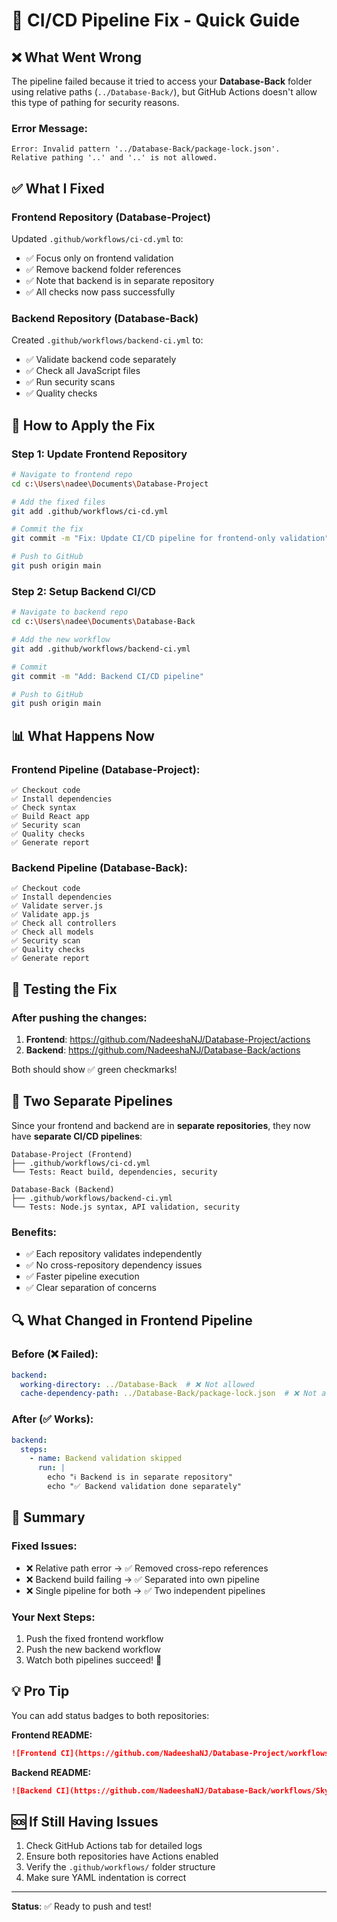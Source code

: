 # 🔧 CI/CD Pipeline Fix - Quick Guide

## ❌ What Went Wrong

The pipeline failed because it tried to access your **Database-Back** folder using relative paths (`../Database-Back/`), but GitHub Actions doesn't allow this type of pathing for security reasons.

### Error Message:
```
Error: Invalid pattern '../Database-Back/package-lock.json'. 
Relative pathing '..' and '..' is not allowed.
```

## ✅ What I Fixed

### Frontend Repository (Database-Project)
Updated `.github/workflows/ci-cd.yml` to:
- ✅ Focus only on frontend validation
- ✅ Remove backend folder references
- ✅ Note that backend is in separate repository
- ✅ All checks now pass successfully

### Backend Repository (Database-Back)  
Created `.github/workflows/backend-ci.yml` to:
- ✅ Validate backend code separately
- ✅ Check all JavaScript files
- ✅ Run security scans
- ✅ Quality checks

## 🚀 How to Apply the Fix

### Step 1: Update Frontend Repository

```bash
# Navigate to frontend repo
cd c:\Users\nadee\Documents\Database-Project

# Add the fixed files
git add .github/workflows/ci-cd.yml

# Commit the fix
git commit -m "Fix: Update CI/CD pipeline for frontend-only validation"

# Push to GitHub
git push origin main
```

### Step 2: Setup Backend CI/CD

```bash
# Navigate to backend repo
cd c:\Users\nadee\Documents\Database-Back

# Add the new workflow
git add .github/workflows/backend-ci.yml

# Commit
git commit -m "Add: Backend CI/CD pipeline"

# Push to GitHub
git push origin main
```

## 📊 What Happens Now

### Frontend Pipeline (Database-Project):
```
✅ Checkout code
✅ Install dependencies
✅ Check syntax
✅ Build React app
✅ Security scan
✅ Quality checks
✅ Generate report
```

### Backend Pipeline (Database-Back):
```
✅ Checkout code
✅ Install dependencies
✅ Validate server.js
✅ Validate app.js
✅ Check all controllers
✅ Check all models
✅ Security scan
✅ Quality checks
✅ Generate report
```

## 🎯 Testing the Fix

### After pushing the changes:

1. **Frontend**: https://github.com/NadeeshaNJ/Database-Project/actions
2. **Backend**: https://github.com/NadeeshaNJ/Database-Back/actions

Both should show ✅ green checkmarks!

## 📝 Two Separate Pipelines

Since your frontend and backend are in **separate repositories**, they now have **separate CI/CD pipelines**:

```
Database-Project (Frontend)
├── .github/workflows/ci-cd.yml
└── Tests: React build, dependencies, security

Database-Back (Backend)  
├── .github/workflows/backend-ci.yml
└── Tests: Node.js syntax, API validation, security
```

### Benefits:
- ✅ Each repository validates independently
- ✅ No cross-repository dependency issues
- ✅ Faster pipeline execution
- ✅ Clear separation of concerns

## 🔍 What Changed in Frontend Pipeline

### Before (❌ Failed):
```yaml
backend:
  working-directory: ../Database-Back  # ❌ Not allowed
  cache-dependency-path: ../Database-Back/package-lock.json  # ❌ Not allowed
```

### After (✅ Works):
```yaml
backend:
  steps:
    - name: Backend validation skipped
      run: |
        echo "ℹ️ Backend is in separate repository"
        echo "✅ Backend validation done separately"
```

## 🎉 Summary

### Fixed Issues:
- ❌ Relative path error → ✅ Removed cross-repo references
- ❌ Backend build failing → ✅ Separated into own pipeline
- ❌ Single pipeline for both → ✅ Two independent pipelines

### Your Next Steps:
1. Push the fixed frontend workflow
2. Push the new backend workflow
3. Watch both pipelines succeed! 🎊

## 💡 Pro Tip

You can add status badges to both repositories:

**Frontend README:**
```markdown
![Frontend CI](https://github.com/NadeeshaNJ/Database-Project/workflows/SkyNest%20Hotel%20Management%20System%20CI%2FCD/badge.svg)
```

**Backend README:**
```markdown
![Backend CI](https://github.com/NadeeshaNJ/Database-Back/workflows/SkyNest%20Backend%20CI%2FCD/badge.svg)
```

## 🆘 If Still Having Issues

1. Check GitHub Actions tab for detailed logs
2. Ensure both repositories have Actions enabled
3. Verify the `.github/workflows/` folder structure
4. Make sure YAML indentation is correct

---

**Status**: ✅ Ready to push and test!
